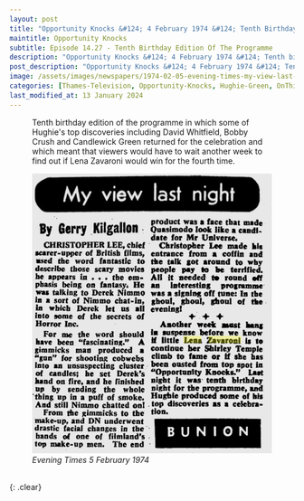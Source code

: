 ```yaml
---
layout: post
title: "Opportunity Knocks &#124; 4 February 1974 &#124; Tenth Birthday Edition Of The Programme"
maintitle: Opportunity Knocks
subtitle: Episode 14.27 - Tenth Birthday Edition Of The Programme
description: "Opportunity Knocks &#124; 4 February 1974 &#124; Tenth birthday edition of the programme in which some of Hughie's top discoveries including David Whitfield, Bobby Crush and Candlewick Green returned for the celebration and which meant that viewers would have to wait another week to find out if Lena Zavaroni would win for the fourth time."
post_description: "Opportunity Knocks &#124; 4 February 1974 &#124; Tenth birthday edition of the programme in which some of Hughie's top discoveries including David Whitfield, Bobby Crush and Candlewick Green returned for the celebration and which meant that viewers would have to wait another week to find out if Lena Zavaroni would win for the fourth time."
image: /assets/images/newspapers/1974-02-05-evening-times-my-view-last-night.png
categories: [Thames-Television, Opportunity-Knocks, Hughie-Green, OnThisDay4February, Year-1974]
last_modified_at: 13 January 2024
---
```


<figure class="fig3">
Tenth birthday edition of the programme in which some of Hughie's top discoveries including David Whitfield, Bobby Crush and Candlewick Green returned for the celebration and which meant that viewers would have to wait another week to find out if Lena Zavaroni would win for the fourth time.
</figure>

<figure class="fig3">
<img src="/assets/images/newspapers/1974-02-05-evening-times-my-view-last-night.png" class="full-width"/>
<figcaption>
<cite>Evening Times 5 February 1974</cite>
</figcaption>
</figure>

<BR />{: .clear}

